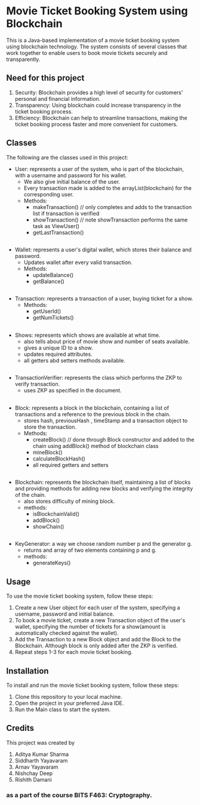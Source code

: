 # Movie Ticket Booking System using Blockchain

This is a Java-based implementation of a movie ticket booking system using blockchain technology. The system consists of several classes that work together to enable users to book movie tickets securely and transparently.

## Need for this project
1. Security: Blockchain provides a high level of security for customers' personal and financial information.
2. Transparency: Using blockchain could increase transparency in the ticket booking process.
3. Efficiency: Blockchain can help to streamline transactions, making the ticket booking process faster and more convenient for customers.

## Classes
The following are the classes used in this project:

- User: represents a user of the system, who is part of the blockchain, with a username and password for his wallet.
    - We also give initial balance of the user.
    - Every transaction made is added to the arrayList(blockchain) for the corresponding user.
    - Methods:
        - makeTransaction() // only completes and adds to the transaction list if transaction is verified
        - showTransaction() // note showTransaction performs the same task as ViewUser()
        - getLastTransaction()
##
- Wallet: represents a user's digital wallet, which stores their balance and password.
    - Updates wallet after every valid transaction.
    - Methods:
        - updateBalance()
        - getBalance()
##
- Transaction: represents a transaction of a user, buying ticket for a show.
    - Methods:
        - getUserId()
        - getNumTickets()
##
- Shows: represents which shows are available at what time.
    - also tells about price of movie show and number of seats available.
    - gives a unique ID to a show.
    - updates required attributes.
    - all getters abd setters methods available.
##
- TransactionVerifier: represents the class which performs the ZKP to verify transaction.
    - uses ZKP as specified in the document.
##
- Block: represents a block in the blockchain, containing a list of transactions and a reference to the previous block in the chain.
    - stores hash, previousHash , timeStamp and a transaction object to store the transaction.
    - Methods:
        - createBlock() // done through Block constructor and added to the chain using addBlock() method of blockchain class
        - mineBlock()
        - calculateBlockHash()
        - all required getters and setters
##
- Blockchain: represents the blockchain itself, maintaining a list of blocks and providing methods for adding new blocks and verifying the integrity of the chain.
    - also stores difficulty of mining block.
    - methods:
        - isBlockchainValid()
        - addBlock()
        - showChain()
##
- KeyGenerator: a way we choose random number p and the generator g.
  - returns and array of two elements containing p and g.
  - methods:
    - generateKeys()

## Usage
To use the movie ticket booking system, follow these steps:

1. Create a new User object for each user of the system, specifying a username, password and initial balance.
2. To book a movie ticket, create a new Transaction object of the user's wallet, specifying the number of tickets for a show(amount is automatically checked against the wallet).
3. Add the Transaction to a new Block object and add the Block to the Blockchain. Although block is only added after the ZKP is verified.
4. Repeat steps 1-3 for each movie ticket booking.

## Installation
To install and run the movie ticket booking system, follow these steps:

1. Clone this repository to your local machine.
2. Open the project in your preferred Java IDE.
3. Run the Main class to start the system.

## Credits
This project was created by
1. Aditya Kumar Sharma
2. Siddharth Yayavaram
3. Arnav Yayavaram
4. Nishchay Deep
5. Rishith Damani
### as a part of the course BITS F463: Cryptography.
